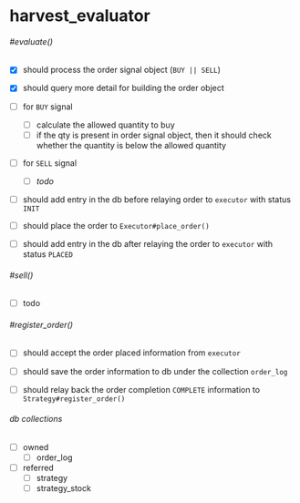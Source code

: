 # harvest_evaluator

###### #evaluate()
- [x] should process the order signal object (`BUY || SELL`)
- [x] should query more detail for building the order object
- [ ] for `BUY` signal
	- [ ] calculate the allowed quantity to buy
	- [ ] if the qty is present in order signal object, then it should check whether the quantity is below the allowed quantity
- [ ] for `SELL` signal
	- [ ] *todo*
- [ ] should add entry in the db before relaying order to `executor` with status `INIT`
- [ ] should place the order to `Executor#place_order()`
- [ ] should add entry in the db after relaying the order to `executor` with status `PLACED`
 


###### #sell()
- [ ] todo


###### #register_order()
- [ ] should accept the order placed information from `executor`
- [ ] should save the order information to db under the collection `order_log`
- [ ] should relay back the order completion `COMPLETE` information to `Strategy#register_order()`


###### db collections

- [ ] owned
	-[ ] order_log
- [ ] referred
	-[ ] strategy
	-[ ] strategy_stock
